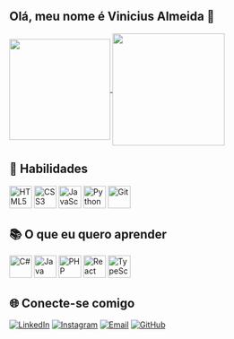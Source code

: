 ## Olá, meu nome é Vinicius Almeida 👋

<a href="https://github.com/anuraghazra/github-readme-stats">
  <img height="180" align="center" src="https://github-readme-stats.vercel.app/api?username=vinyalme&theme=dark"/>
</a>
<a href="https://github.com/anuraghazra/convoychat">
  <img height="200" align="center" src="https://github-readme-stats.vercel.app/api/top-langs?username=vinyalme&layout=compact&langs_count=8&card_width=320&theme=dark" />
</a>

## 💼 Habilidades

<p align="left">
  <img src="https://cdn.jsdelivr.net/gh/devicons/devicon/icons/html5/html5-original.svg" style="height: 40px;" alt="HTML5" title="HTML5"/>
  <img src="https://cdn.jsdelivr.net/gh/devicons/devicon/icons/css3/css3-original.svg" style="height: 40px;" alt="CSS3" title="CSS3"/>
  <img src="https://cdn.jsdelivr.net/gh/devicons/devicon/icons/javascript/javascript-original.svg" style="height: 40px;" alt="JavaScript" title="JavaScript"/>
  <img src="https://cdn.jsdelivr.net/gh/devicons/devicon/icons/python/python-original.svg" style="height: 40px;" alt="Python" title="Python"/>
  <img src="https://cdn.jsdelivr.net/gh/devicons/devicon/icons/git/git-original.svg" style="height: 40px;" alt="Git" title="Git"/>
</p>

## 📚 O que eu quero aprender

<p align="left">
  <img src="https://cdn.jsdelivr.net/gh/devicons/devicon/icons/csharp/csharp-original.svg" style="height: 40px;" alt="C#" title="C#"/>
  <img src="https://cdn.jsdelivr.net/gh/devicons/devicon/icons/java/java-original.svg" style="height: 40px;" alt="Java" title="Java"/>
  <img src="https://cdn.jsdelivr.net/gh/devicons/devicon/icons/php/php-original.svg" style="height: 40px;" alt="PHP" title="PHP"/>
  <img src="https://cdn.jsdelivr.net/gh/devicons/devicon/icons/react/react-original.svg" style="height: 40px;" alt="React" title="React"/>
  <img src="https://cdn.jsdelivr.net/gh/devicons/devicon/icons/typescript/typescript-original.svg" style="height: 40px;" alt="TypeScript" title="TypeScript"/>
</p>
  
## 🌐 Conecte-se comigo

[![LinkedIn](https://img.shields.io/badge/LinkedIn-0A66C2?style=for-the-badge&logo=linkedin&logoColor=white)](https://www.linkedin.com/in/vinicius-peixoto-almeida/)
[![Instagram](https://img.shields.io/badge/Instagram-E4405F?style=for-the-badge&logo=instagram&logoColor=white)](https://www.instagram.com/almeviny_/)
[![Email](https://img.shields.io/badge/Email-D14836?style=for-the-badge&logo=gmail&logoColor=white)](mailto:vialmeida04@gmail.com)
[![GitHub](https://img.shields.io/badge/GitHub-181717?style=for-the-badge&logo=github&logoColor=white)](https://github.com/vinyalme)
